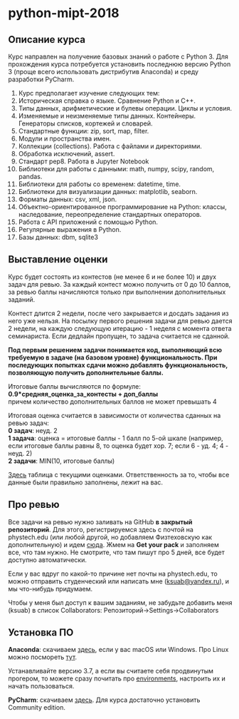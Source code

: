 # python-mipt-2018
## Описание курса
Курс направлен на получение базовых знаний о работе с Python 3. Для прохождения курса потребуется установить последнюю версию Python 3 (проще всего использовать дистрибутив Anaconda) и среду разработки PyCharm.

 1. Курс предполагает изучение следующих тем:
 2. Историческая справка о языке. Сравнение Python и C++.
 3. Типы данных, арифметические и булевы операции. Циклы и условия.
 4. Изменяемые и неизменяемые типы данных. Контейнеры. Генераторы списков, кортежей и словарей.
 5. Стандартные функции: zip, sort, map, filter.
 6. Модули и пространства имен.
 7. Коллекции (collections). Работа с файлами и директориями.
 8. Обработка исключений, assert.
 9. Стандарт pep8. Работа в Jupyter Notebook
 10. Библиотеки для работы с данными: math, numpy, scipy, random, pandas.
 11. Библиотеки для работы со временем: datetime, time.
 12. Библиотеки для визуализации данных: matplotlib, seaborn.
 13. Форматы данных: csv, xml, json.
 14. Объектно-ориентированное программирование на Python: классы, наследование, переопределение стандартных операторов.
 15. Работа с API приложений с помощью Python.
 16. Регулярные выражения в Python.
 17. Базы данных: dbm, sqlite3

## Выставление оценки
Курс будет состоять из контестов (не менее 6 и не более 10) и двух задач для ревью. За каждый контест можно получить от 0 до 10 баллов, за ревью баллы начисляются только при выполнении дополнительных заданий.

Контест длится 2 недели, после чего закрывается и досдать задания из него уже нельзя. На посылку первого решения задачи для ревью дается 2 недели, на каждую следующую итерацию - 1 неделя с момента ответа семинариста. Если дедлайн пропущен, то задача считается не сданной.

**Под первым решением задачи понимается код, выполняющий всю требуемую в задаче (на базовом уровне) функциональность. При последующих попытках сдачи можно добавлять функциональность, позволяющую получить дополнительные баллы.**

Итоговые баллы вычисляются по формуле:<br/>
**0.9*средняя_оценка_за_контесты + доп_баллы** <br/>
причем количество дополнительных баллов не может превышать 4

Итоговая оценка считается в зависимости от количества сданных на ревью задач:<br/>
**0 задач**: неуд. 2  <br/> 
**1 задача**: оценка = итоговые баллы - 1 балл по 5-ой шкале (например, если итоговые баллы равны 8, то оценка будет хор. 7; если 6 - уд. 4; 4 - неуд. 2)  <br/>
**2 задачи**: MIN(10, итоговые баллы)

[Здесь](https://docs.google.com/spreadsheets/d/1jU8jX-nn7P96kswn9AAUEVoicLgBQ-UAWGtLoNRrU00/edit#gid=1261784798) таблица с текущими оценками. Ответственность за то, чтобы все данные были правильно заполнены, лежит на вас.

## Про ревью
Все задачи на ревью нужно заливать на GitHub **в закрытый репозиторий**. Для этого, регистрируемся здесь с почтой на phystech.edu (или любой другой, но добавляем Физтеховскую как дополнительную) и идем [сюда](https://education.github.com/pack). Жмем на **Get your pack** и заполняем все, что там нужно. Не смотрите, что там пишут про 5 дней, все будет доступно автоматически.

Если у вас вдруг по какой-то причине нет почты на phystech.edu, то можно отправить студенческий или написать мне (ksuab@yandex.ru), и мы что-нибудь придумаем.

Чтобы у меня был доступ к вашим заданиям, не забудьте добавить меня (ksuab) в список Collaborators: Репозиторий->Settings->Collaborators

## Установка ПО
**Anaconda**: скачиваем [здесь](https://anaconda.org), если у вас macOS или Windows. Про Linux можно посмореть [тут](https://conda.io/docs/user-guide/install/linux.html).

Устанавливайте версию 3.7, а если вы считаете себя продвинутым прогером, то можете сразу почитать про [environments](https://conda.io/docs/user-guide/tasks/manage-environments.html), настроить их и начать пользоваться.

**PyCharm**: скачиваем [здесь](https://www.jetbrains.com/pycharm/). Для курса достаточно установить Community edition.

